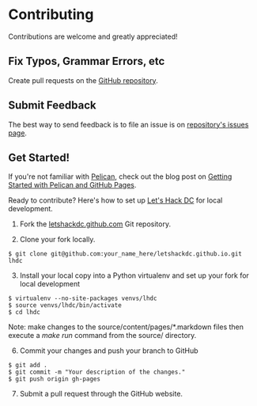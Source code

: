# Contributing

Contributions are welcome and greatly appreciated! 


## Fix Typos, Grammar Errors, etc
Create pull requests on the 
[GitHub repository](https://github.com/makaimc/letshackdc.github.com/pulls).


## Submit Feedback
The best way to send feedback is to file an issue is on 
[repository\'s issues page](https://github.com/makaimc/letshackdc.github.com/issues).


## Get Started!
If you\'re not familiar with [Pelican](http://docs.getpelican.com/), 
check out the blog post on 
[Getting Started with Pelican and GitHub Pages](http://www.mattmakai.com/introduction-to-pelican.html).

Ready to contribute? Here\'s how to set up 
[Let\'s Hack DC](http://www.letshackdc.com/) for local development.

1. Fork the 
   [letshackdc.github.com](https://github.com/makaimc/letshackdc.github.io) 
   Git repository.

2. Clone your fork locally.

```
$ git clone git@github.com:your_name_here/letshackdc.github.io.git lhdc
```

3. Install your local copy into a Python virtualenv and set up your fork for 
   local development

```
$ virtualenv --no-site-packages venvs/lhdc
$ source venvs/lhdc/bin/activate
$ cd lhdc
```

Note: make changes to the source/content/pages/\*.markdown files then execute a
*make run* command from the source/ directory.

6. Commit your changes and push your branch to GitHub

```
$ git add .
$ git commit -m "Your description of the changes."
$ git push origin gh-pages
```

7. Submit a pull request through the GitHub website.

